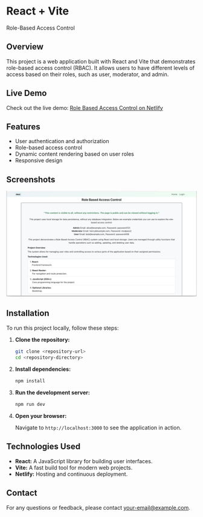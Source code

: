 # React + Vite

 Role-Based Access Control

## Overview

This project is a web application built with React and Vite that demonstrates role-based access control (RBAC). It allows users to have different levels of access based on their roles, such as user, moderator, and admin.

## Live Demo

Check out the live demo: [Role Based Access Control on Netlify](https://rolebasedaccesscontrol.netlify.app/)

## Features

- User authentication and authorization
- Role-based access control
- Dynamic content rendering based on user roles
- Responsive design

## Screenshots

![Screenshot](./public/readme.png)

## Installation

To run this project locally, follow these steps:

1. **Clone the repository:**

   ```bash
   git clone <repository-url>
   cd <repository-directory>
   ```

2. **Install dependencies:**

   ```bash
   npm install
   ```

3. **Run the development server:**

   ```bash
   npm run dev
   ```

4. **Open your browser:**

   Navigate to `http://localhost:3000` to see the application in action.

## Technologies Used

- **React:** A JavaScript library for building user interfaces.
- **Vite:** A fast build tool for modern web projects.
- **Netlify:** Hosting and continuous deployment.

## Contact

For any questions or feedback, please contact [your-email@example.com](mailto:your-email@example.com).